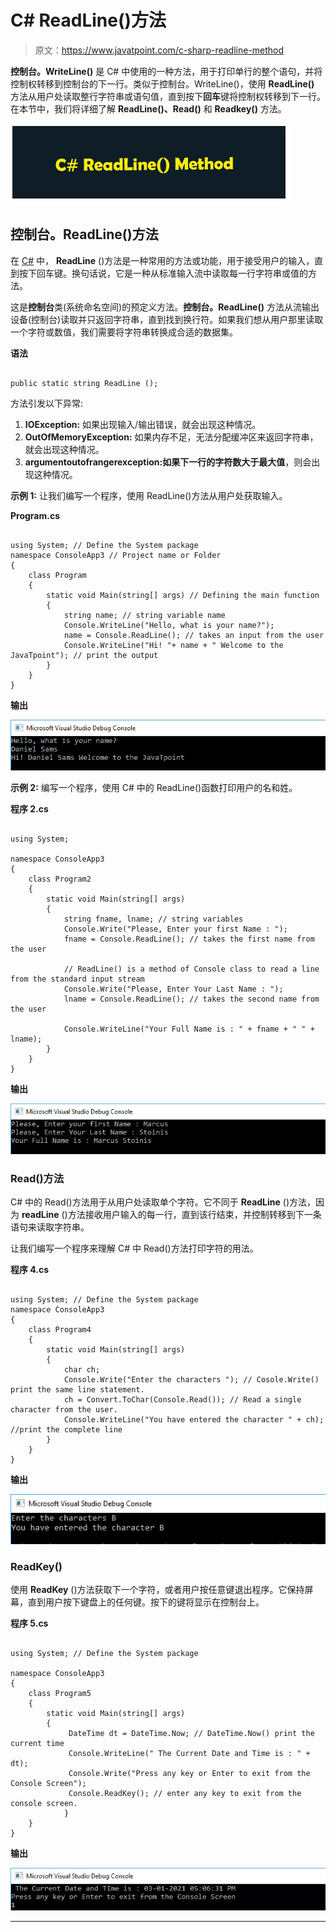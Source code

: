# C# ReadLine()方法

> 原文：<https://www.javatpoint.com/c-sharp-readline-method>

**控制台。WriteLine()** 是 C# 中使用的一种方法，用于打印单行的整个语句，并将控制权转移到控制台的下一行。类似于控制台。WriteLine()，使用 **ReadLine()** 方法从用户处读取整行字符串或语句值，直到按下**回车**键将控制权转移到下一行。在本节中，我们将详细了解 **ReadLine()、Read()** 和 **Readkey()** 方法。

![C# ReadLine() Method](img/0cc15f21a6d5f995cc4d76ab17138d5f.png)

## 控制台。ReadLine()方法

在 [C#](https://www.javatpoint.com/c-sharp-tutorial) 中， **ReadLine** ()方法是一种常用的方法或功能，用于接受用户的输入，直到按下回车键。换句话说，它是一种从标准输入流中读取每一行字符串或值的方法。

这是**控制台**类(系统命名空间)的预定义方法。**控制台。ReadLine()** 方法从流输出设备(控制台)读取并只返回字符串，直到找到换行符。如果我们想从用户那里读取一个字符或数值，我们需要将字符串转换成合适的数据集。

**语法**

```

public static string ReadLine ();

```

方法引发以下异常:

1.  **IOException:** 如果出现输入/输出错误，就会出现这种情况。
2.  **OutOfMemoryException:** 如果内存不足，无法分配缓冲区来返回字符串，就会出现这种情况。
3.  **argumentoutofrangerexception:**如果下一行的字符数大于**最大值**，则会出现这种情况。

**示例 1:** 让我们编写一个程序，使用 ReadLine()方法从用户处获取输入。

**Program.cs**

```

using System; // Define the System package
namespace ConsoleApp3 // Project name or Folder
{
    class Program 
    {
        static void Main(string[] args) // Defining the main function
        {
            string name; // string variable name
            Console.WriteLine("Hello, what is your name?"); 
            name = Console.ReadLine(); // takes an input from the user
            Console.WriteLine("Hi! "+ name + " Welcome to the JavaTpoint"); // print the output
        }
    }
}

```

**输出**

![C# ReadLine() Method](img/9bcfb443f63f3a29c70131bb45f53893.png)

**示例 2:** 编写一个程序，使用 C# 中的 ReadLine()函数打印用户的名和姓。

**程序 2.cs**

```

using System;

namespace ConsoleApp3
{
    class Program2
    {
        static void Main(string[] args)
        {
            string fname, lname; // string variables
            Console.Write("Please, Enter your first Name : ");
            fname = Console.ReadLine(); // takes the first name from the user

            // ReadLine() is a method of Console class to read a line from the standard input stream
            Console.Write("Please, Enter Your Last Name : ");
            lname = Console.ReadLine(); // takes the second name from the user

            Console.WriteLine("Your Full Name is : " + fname + " " + lname);
        }
    }
}

```

**输出**

![C# ReadLine() Method](img/12004b17e3034ddbe91092c56372e975.png)

### Read()方法

C# 中的 Read()方法用于从用户处读取单个字符。它不同于 **ReadLine** ()方法，因为 **readLine** ()方法接收用户输入的每一行，直到该行结束，并控制转移到下一条语句来读取字符串。

让我们编写一个程序来理解 C# 中 Read()方法打印字符的用法。

**程序 4.cs**

```

using System; // Define the System package
namespace ConsoleApp3
{
    class Program4 
    {
        static void Main(string[] args) 
        {
            char ch;
            Console.Write("Enter the characters "); // Cosole.Write() print the same line statement.
            ch = Convert.ToChar(Console.Read()); // Read a single character from the user.
            Console.WriteLine("You have entered the character " + ch); //print the complete line
        }
    }
}

```

**输出**

![C# ReadLine() Method](img/546a020d4de350c5353b583b083bccb8.png)

### ReadKey()

使用 **ReadKey** ()方法获取下一个字符，或者用户按任意键退出程序。它保持屏幕，直到用户按下键盘上的任何键。按下的键将显示在控制台上。

**程序 5.cs**

```

using System; // Define the System package

namespace ConsoleApp3
{
    class Program5 
    {
        static void Main(string[] args) 
        {     
             DateTime dt = DateTime.Now; // DateTime.Now() print the current time
             Console.WriteLine(" The Current Date and Time is : " + dt);
             Console.Write("Press any key or Enter to exit from the Console Screen");
             Console.ReadKey(); // enter any key to exit from the console screen.
            }
    }
}

```

**输出**

![C# ReadLine() Method](img/812a7be2f7311dee017b53f6fe3f23bf.png)

* * *